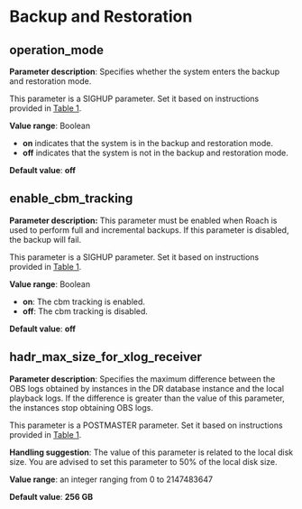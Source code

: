 # Backup and Restoration<a name="EN-US_TOPIC_0000001083079268"></a>

## operation\_mode<a name="section0169133413323"></a>

**Parameter description**: Specifies whether the system enters the backup and restoration mode.

This parameter is a SIGHUP parameter. Set it based on instructions provided in  [Table 1](../DatabaseAdministrationGuide/resetting-parameters.md#en-us_topic_0283137176_en-us_topic_0237121562_en-us_topic_0059777490_t91a6f212010f4503b24d7943aed6d846).

**Value range**: Boolean

-   **on**  indicates that the system is in the backup and restoration mode.
-   **off**  indicates that the system is not in the backup and restoration mode.

**Default value**:  **off**

## enable\_cbm\_tracking<a name="section1232751104711"></a>

**Parameter description:**  This parameter must be enabled when Roach is used to perform full and incremental backups. If this parameter is disabled, the backup will fail.

This parameter is a SIGHUP parameter. Set it based on instructions provided in  [Table 1](../DatabaseAdministrationGuide/resetting-parameters.md#en-us_topic_0283137176_en-us_topic_0237121562_en-us_topic_0059777490_t91a6f212010f4503b24d7943aed6d846).

**Value range**: Boolean

-   **on**: The cbm tracking is enabled.
-   **off**: The cbm tracking is disabled.

**Default value**:  **off**

## hadr\_max\_size\_for\_xlog\_receiver<a name="section1662819356167"></a>

**Parameter description**: Specifies the maximum difference between the OBS logs obtained by instances in the DR database instance and the local playback logs. If the difference is greater than the value of this parameter, the instances stop obtaining OBS logs.

This parameter is a POSTMASTER parameter. Set it based on instructions provided in  [Table 1](../DatabaseAdministrationGuide/resetting-parameters.md#en-us_topic_0283137176_en-us_topic_0237121562_en-us_topic_0059777490_t91a6f212010f4503b24d7943aed6d846).

**Handling suggestion**: The value of this parameter is related to the local disk size. You are advised to set this parameter to 50% of the local disk size.

**Value range**: an integer ranging from 0 to 2147483647

**Default value**:  **256 GB**

